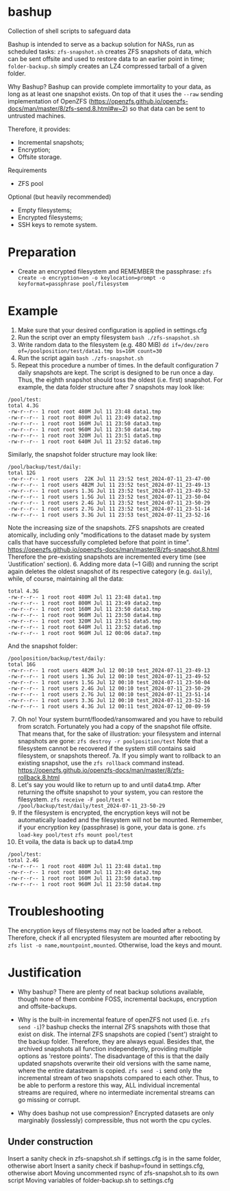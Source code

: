 # bashup
Collection of shell scripts to safeguard data 

Bashup is intended to serve as a backup solution for NASs, run as scheduled tasks:
`zfs-snapshot.sh` creates ZFS snapshots of data, which can be sent offsite and used to restore data to an earlier point in time;
`folder-backup.sh` simply creates an LZ4 compressed tarball of a given folder.

Why Bashup?
Bashup can provide complete immortality to your data, as long as at least one snapshot exists. On top of that it uses the `--raw` sending implementation of OpenZFS (https://openzfs.github.io/openzfs-docs/man/master/8/zfs-send.8.html#w~2) so that data can be sent to untrusted machines. 

Therefore, it provides:
* Incremental snapshots;
* Encryption;
* Offsite storage.

Requirements
* ZFS pool

Optional (but heavily recommended)
* Empty filesystems;
* Encrypted filesystems;
* SSH keys to remote system.

# Preparation
* Create an encrypted filesystem and REMEMBER the passphrase:
`zfs create -o encryption=on -o keylocation=prompt -o keyformat=passphrase pool/filesystem`

# Example
1. Make sure that your desired configuration is applied in settings.cfg
2. Run the script over an empty filesystem
`bash ./zfs-snapshot.sh`
3. Write random data to the filesystem (e.g. 480 MiB)
`dd if=/dev/zero of=/poolposition/test/data1.tmp bs=16M count=30`
4. Run the script again
`bash ./zfs-snapshot.sh`
5. Repeat this procedure a number of times. In the default configuration 7 daily snapshots are kept. The script is designed to be run once a day. Thus, the eighth snapshot should toss the oldest (i.e. first) snapshot. For example, the data folder structure after 7 snapshots may look like:
```
/pool/test:
total 4.3G
-rw-r--r-- 1 root root 480M Jul 11 23:48 data1.tmp
-rw-r--r-- 1 root root 800M Jul 11 23:49 data2.tmp
-rw-r--r-- 1 root root 160M Jul 11 23:50 data3.tmp
-rw-r--r-- 1 root root 960M Jul 11 23:50 data4.tmp
-rw-r--r-- 1 root root 320M Jul 11 23:51 data5.tmp
-rw-r--r-- 1 root root 640M Jul 11 23:52 data6.tmp
```
Similarly, the snapshot folder structure may look like:
``` 
/pool/backup/test/daily:
total 12G
-rw-r--r-- 1 root users  22K Jul 11 23:52 test_2024-07-11_23-47-00
-rw-r--r-- 1 root users 482M Jul 11 23:52 test_2024-07-11_23-49-13
-rw-r--r-- 1 root users 1.3G Jul 11 23:52 test_2024-07-11_23-49-52
-rw-r--r-- 1 root users 1.5G Jul 11 23:52 test_2024-07-11_23-50-04
-rw-r--r-- 1 root users 2.4G Jul 11 23:52 test_2024-07-11_23-50-29
-rw-r--r-- 1 root users 2.7G Jul 11 23:52 test_2024-07-11_23-51-14
-rw-r--r-- 1 root users 3.3G Jul 11 23:53 test_2024-07-11_23-52-16
```
Note the increasing size of the snapshots. ZFS snapshots are created atomically, including only  "modifications to the dataset made by system calls that have successfully completed before that point in time". https://openzfs.github.io/openzfs-docs/man/master/8/zfs-snapshot.8.html
Therefore the pre-existing snapshots are incremented every time (see 'Justification' section).
6. Adding more data (~1 GiB) and running the script again deletes the oldest snapshot of its respective category (e.g. `daily`), while, of course, maintaining all the data:
```
total 4.3G
-rw-r--r-- 1 root root 480M Jul 11 23:48 data1.tmp
-rw-r--r-- 1 root root 800M Jul 11 23:49 data2.tmp
-rw-r--r-- 1 root root 160M Jul 11 23:50 data3.tmp
-rw-r--r-- 1 root root 960M Jul 11 23:50 data4.tmp
-rw-r--r-- 1 root root 320M Jul 11 23:51 data5.tmp
-rw-r--r-- 1 root root 640M Jul 11 23:52 data6.tmp
-rw-r--r-- 1 root root 960M Jul 12 00:06 data7.tmp
```
And the snapshot folder:
```
/poolposition/backup/test/daily:
total 16G
-rw-r--r-- 1 root users 482M Jul 12 00:10 test_2024-07-11_23-49-13
-rw-r--r-- 1 root users 1.3G Jul 12 00:10 test_2024-07-11_23-49-52
-rw-r--r-- 1 root users 1.5G Jul 12 00:10 test_2024-07-11_23-50-04
-rw-r--r-- 1 root users 2.4G Jul 12 00:10 test_2024-07-11_23-50-29
-rw-r--r-- 1 root users 2.7G Jul 12 00:10 test_2024-07-11_23-51-14
-rw-r--r-- 1 root users 3.3G Jul 12 00:10 test_2024-07-11_23-52-16
-rw-r--r-- 1 root users 4.3G Jul 12 00:11 test_2024-07-12_00-09-59
```
7. Oh no! Your system burnt/flooded/ransomwared and you have to rebuild from scratch. Fortunately you had a copy of the snapshot file offsite. That means that, for the sake of illustration:
your filesystem and internal snapshots are gone: `zfs destroy -r poolposition/test`
Note that a filesystem cannot be recovered if the system still contains said filesystem, or snapshots thereof.
7a. If you simply want to rollback to an existing snapshot, use the `zfs rollback` command instead. https://openzfs.github.io/openzfs-docs/man/master/8/zfs-rollback.8.html
8. Let's say you would like to return up to and until data4.tmp. After returning the offsite snapshot to your system, you can restore the filesystem.
`zfs receive -F pool/test < /pool/backup/test/daily/test_2024-07-11_23-50-29`
9. If the filesystem is encrypted, the encryption keys will not be automatically loaded and the filesystem will not be mounted. Remember, if your encryption key (passphrase) is gone, your data is gone.
`zfs load-key pool/test`
`zfs mount pool/test`
10. Et voila, the data is back up to data4.tmp
```
/pool/test:
total 2.4G
-rw-r--r-- 1 root root 480M Jul 11 23:48 data1.tmp
-rw-r--r-- 1 root root 800M Jul 11 23:49 data2.tmp
-rw-r--r-- 1 root root 160M Jul 11 23:50 data3.tmp
-rw-r--r-- 1 root root 960M Jul 11 23:50 data4.tmp
```

# Troubleshooting
The encryption keys of filesystems may not be loaded after a reboot. Therefore, check if all encrypted filesystem are mounted after rebooting by `zfs list -o name,mountpoint,mounted`. Otherwise, load the keys and mount.

# Justification
* Why bashup?
There are plenty of neat backup solutions available, though none of them combine FOSS, incremental backups, encryption and offsite-backups.

* Why is the built-in incremental feature of openZFS not used (i.e. `zfs send -i`)?
bashup checks the internal ZFS snapshots with those that exist on disk. The internal ZFS snapshots are copied ('sent') straight to the backup folder. Therefore, they are always equal. Besides that, the archived snapshots all function independently, providing multiple options as 'restore points'. The disadvantage of this is that the daily updated snapshots overwrite their old versions with the same name, where the entire datastream is copied. 
`zfs send -i` send only the incremental stream of two snapshots compared to each other. Thus, to be able to perform a restore this way, ALL individual incremental streams are required, where no intermediate incremental streams can go missing or corrupt. 

* Why does bashup not use compression?
Encrypted datasets are only marginably (losslessly) compressible, thus not worth the cpu cycles.

## Under construction
Insert a sanity check in zfs-snapshot.sh if settings.cfg is in the same folder, otherwise abort
Insert a sanity check if bashup=found in settings.cfg, otherwise abort
Moving uncommented rsync of zfs-snapshot.sh to its own script
Moving variables of folder-backup.sh to settings.cfg
